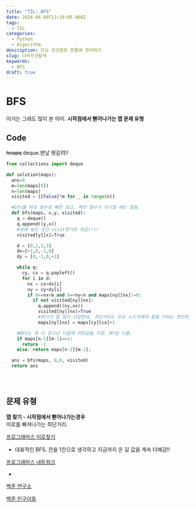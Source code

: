 ```yaml
---
title: "TIL: BFS"
date: 2024-04-09T13:19:05.068Z
tags:
  - TIL
categories:
  - Python
  - Algorithm
description: 단순 조건문은 한줄에 정리하기
slug: 너비우선탐색
keywords:
  - BFS
draft: true
---
```


# BFS

이거는 그래도 많이 본 아이.
**시작점에서 뻗어나가는 맵 문제 유형**

## Code

~~heapq~~ deque.맨날 헷갈려!!

```py
from collections import deque

def solution(maps):
  ans=0
  m=len(maps[0])
  n=len(maps)
  visited = [[False]*m for _ in range(n)]

  #bfs를 따로 함수로 빼진 않고, 메인 함수가 이거일 때는 많음.
  def bfs(maps, x,y, visited):
    q = deque()
    q.append((y,x))
    #큐에 넣는 순간 visit한거로 취급!!!!
    visited[y][x]=True

    d = [0,1,2,3]
    dx=[+1,0,-1,0]
    dy = [0,-1,0,+1]

    while q:
      cy, cx = q.popleft()
      for i in d:
        nx = cx+dx[i]
        ny = cy+dy[i]
        if 0<=nx<m and 0=<ny<n and maps[ny][nx]!=0:
          if not visited[ny][nx]:
            q.append((ny,nx))
            visited[ny][nx]=True
            #여기서 할 일이 다양한데, 최단거리는 주로 노드자체의 합을 더하는 편인듯.
            maps[ny][nx] = maps[cy][cx]+1

    #BFS는 큐 다 읽고난 다음에 리턴값을 지정. BT랑 다름.
    if maps[n-1][m-1]==1:
      return -1
    else: return maps[n-1][m-1];

  ans = bfs(maps, 0,0, visited)
  return ans





```

## 문제 유형

**맵 찾기 - 시작점에서 뻗어나가는경우**<br>
미로를 빠져나가는 최단거리.

[프로그래머스 미로찾기](https://school.programmers.co.kr/learn/courses/30/lessons/1844)

- 대표적인 BFS. 칸을 1칸으로 생각하고 지금까지 온 길 값을 계속 더해감!!

[프로그래머스 네트워크](https://school.programmers.co.kr/learn/courses/30/lessons/43162)

-

[백준 연구소](https://www.acmicpc.net/problem/14502)

[백준 인구이동](https://www.acmicpc.net/problem/16234)
